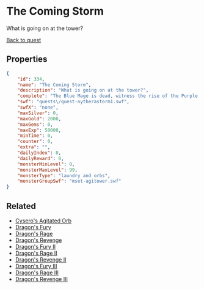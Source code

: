 # The Coming Storm

What is going on at the tower?

[Back to quest](../quests.md)

## Properties

```json
{
    "id": 334,
    "name": "The Coming Storm",
    "description": "What is going on at the tower?",
    "complete": "The Blue Mage is dead, witness the rise of the Purple Mage.",
    "swf": "quests\/quest-nytherastorm1.swf",
    "swfX": "none",
    "maxSilver": 0,
    "maxGold": 2000,
    "maxGems": 0,
    "maxExp": 50000,
    "minTime": 0,
    "counter": 0,
    "extra": "",
    "dailyIndex": 0,
    "dailyReward": 0,
    "monsterMinLevel": 0,
    "monsterMaxLevel": 99,
    "monsterType": "laundry and orbs",
    "monsterGroupSwf": "mset-agitower.swf"
}
```

## Related

- [Cysero's Agitated Orb](../items/2164-cysero-s-agitated-orb.md)
- [Dragon's Fury](../items/2166-dragon-s-fury.md)
- [Dragon's Rage](../items/2167-dragon-s-rage.md)
- [Dragon's Revenge](../items/2168-dragon-s-revenge.md)
- [Dragon's Fury II](../items/2169-dragon-s-fury-ii.md)
- [Dragon's Rage II](../items/2170-dragon-s-rage-ii.md)
- [Dragon's Revenge II](../items/2171-dragon-s-revenge-ii.md)
- [Dragon's Fury III](../items/2172-dragon-s-fury-iii.md)
- [Dragon's Rage III](../items/2173-dragon-s-rage-iii.md)
- [Dragon's Revenge III](../items/2174-dragon-s-revenge-iii.md)

